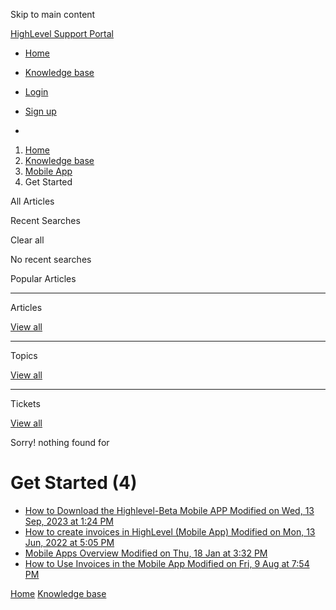 Skip to main content

[ HighLevel Support Portal ](https://help.gohighlevel.com)

  * [ Home ](/support/home)
  * [ Knowledge base ](/support/solutions)

  * [Login](/support/login)
  * [Sign up](/support/signup)
  * 

  1. [Home](/support/home)
  2. [Knowledge base](/support/solutions)
  3. [Mobile App](/support/solutions/48000455168)
  4. Get Started

All  Articles 

Recent Searches

Clear all

No recent searches

Popular Articles

* * *

Articles

[View all](/support/search/solutions)

* * *

Topics

[View all](/support/search/topics)

* * *

Tickets

[View all](/support/search/tickets)

Sorry! nothing found for   

# Get Started (4)

  * [ How to Download the Highlevel-Beta Mobile APP Modified on Wed, 13 Sep, 2023 at 1:24 PM  ](/support/solutions/articles/48001216444-how-to-download-the-highlevel-beta-mobile-app)
  * [ How to create invoices in HighLevel (Mobile App) Modified on Mon, 13 Jun, 2022 at 5:05 PM  ](/support/solutions/articles/48001216564-how-to-create-invoices-in-highlevel-mobile-app-)
  * [ Mobile Apps Overview Modified on Thu, 18 Jan at 3:32 PM  ](/support/solutions/articles/155000001702-mobile-apps-overview)
  * [ How to Use Invoices in the Mobile App Modified on Fri, 9 Aug at 7:54 PM  ](/support/solutions/articles/155000003058-how-to-use-invoices-in-the-mobile-app)

[Home](/support/home) [Knowledge base](/support/solutions)
